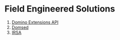 # Field Engineered Solutions


1. [Domino Extensions API](./domino-extensions-api/README.md)
2. [Domsed](./domsed/README.md)
3. [IRSA](./irsa/README.md)